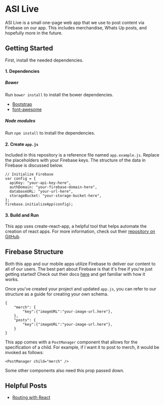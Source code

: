 ASI Live
========

ASI Live is a small one-page web app that we use to post content via Firebase on our app. This includes merchandise, Whats Up posts, and hopefully more in the future.

## Getting Started

First, install the needed dependencies.

#### 1. Dependencies

##### Bower

Run `bower install` to install the bower dependencies.

- [Bootstrap](http://getbootstrap.com/)
- [font-awesome](http://fontawesome.io/)

##### Node modules

Run `npm install` to install the dependencies.

#### 2. Create `app.js`

Included in this repository is a reference file named `app.example.js`. Replace the placeholders with your Firebase keys. The structure of the data in Firebase is discussed below.

    // Initialize Firebase
    var config = {
      apiKey: "your-api-key-here",
      authDomain: "your-firebase-domain-here",
      databaseURL: "your-url-here",
      storageBucket: "your-storage-bucket-here",
    };
    firebase.initializeApp(config);

#### 3. Build and Run

This app uses create-react-app, a helpful tool that helps automate the creation of react apps. For more information, check out their [repository on GitHub](https://github.com/facebookincubator/create-react-app).

## Firebase Structure

Both this app and our mobile apps utilize Firebase to deliver our content to all of our users. The best part about Firebase is that it's free if you're just getting started! Check out their docs [here](https://firebase.google.com/docs/) and get familiar with how it works.

Once you've created your project and updated `app.js`, you can refer to our structure as a guide for creating your own schema.

    {
        "merch": {
            "key":{"imageURL":"your-image-url.here"},
        },
        "posts": {
            "key":{"imageURL":"your-image-url.here"},
        }
    }

This app comes with a `PostManager` component that allows for the specification of a child. For example, if I want it to post to merch, it would be invoked as follows:

    <PostManager child="merch" />

Some other components also need this prop passed down.

## Helpful Posts

- [Routing with React](http://jamesknelson.com/routing-with-raw-react/)
